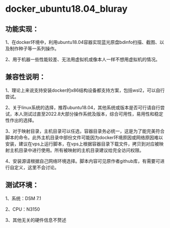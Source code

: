 # docker_ubuntu18.04_bluray

## 功能实现：	
1、在docker环境中，利用ubuntu18.04容器实现蓝光原盘bdinfo扫描、截图、以及制作种子等一系列操作。

2、用于机器一些性能较差、无法用虚拟机或像本人一样不想用虚拟机的情况。

## 兼容性说明：
1、理论上来说支持安装docker的x86结构设备都支持方案，包括wsl2，可以自行尝试。

2、关于linux系统的选择，推荐ubuntu18.04，其他系统或版本是否可行请自行尝试，本人测试过直至2022.8大部分操作系统及版本，综合可用性，易用性和稳定性作出的选择。

3、对于映射目录，主机目录可以任选，容器目录务必统一，这是为了能完美符合脚本的命令。此外主机目录中部份文件可能因为docker环境原因或网络原因难以安装，建议在vps上运行脚本，在vps上根据容器目录下载文件，拷贝到对应被映射主机目录中进行使用。所有被映射的主机目录建议给完全访问权限。

4、安装源请根据自己网络环境选择。脚本内容可见原作者github库，有需要可进行自定义，这里不会讨论。
		
## 测试环境：
1、系统：DSM 7.1

2、CPU：N3150

3、其他无关的硬件信息不赘述
		
		
					

